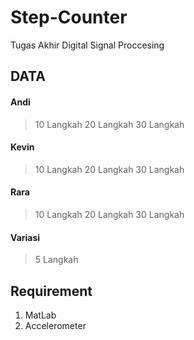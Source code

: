 # Step-Counter
Tugas Akhir Digital Signal Proccesing
## DATA
#### Andi
>10 Langkah
>20 Langkah
>30 Langkah
#### Kevin
>10 Langkah
>20 Langkah
>30 Langkah
#### Rara
>10 Langkah
>20 Langkah
>30 Langkah
#### Variasi
>5 Langkah

## Requirement
1. MatLab
2. Accelerometer
